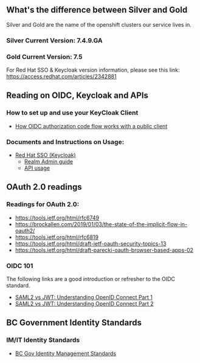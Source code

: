 ## What's the difference between Silver and Gold

Silver and Gold are the name of the openshift clusters our service lives in. 

### Silver Current Version: 7.4.9.GA
### Gold Current Version: 7.5 

For Red Hat SSO & Keycloak version information, please see this link: https://access.redhat.com/articles/2342881

## Reading on OIDC, Keycloak and APIs
### How to set up and use your KeyCloak Client
- [How OIDC authorization code flow works with a public client](https://www.pingidentity.com/en/company/blog/posts/2018/securely-using-oidc-authorization-code-flow-public-client-single-page-apps.html)

### Documents and Instructions on Usage:
* [Red Hat SSO (Keycloak)](https://access.redhat.com/documentation/en-us/red_hat_single_sign-on/7.4/)
  * [Realm Admin guide](https://access.redhat.com/documentation/en-us/red_hat_single_sign-on/7.4/html/server_administration_guide/index)
  * [API usage](https://access.redhat.com/webassets/avalon/d/red-hat-single-sign-on/version-7.4/restapi/)

## OAuth 2.0 readings
### Readings for OAuth 2.0:
- https://tools.ietf.org/html/rfc6749
- https://brockallen.com/2019/01/03/the-state-of-the-implicit-flow-in-oauth2/
- https://tools.ietf.org/html/rfc6819
- https://tools.ietf.org/html/draft-ietf-oauth-security-topics-13
- https://tools.ietf.org/html/draft-parecki-oauth-browser-based-apps-02

### OIDC 101
The following links are a good introduction or refresher to the OIDC standard.
- [SAML2 vs JWT: Understanding OpenID Connect Part 1](https://medium.com/@robert.broeckelmann/saml2-vs-jwt-understanding-openid-connect-part-1-fffe0d50f953)
- [SAML2 vs JWT: Understanding OpenID Connect Part 2](https://medium.com/@robert.broeckelmann/saml2-vs-jwt-understanding-openid-connect-part-2-f361ca867baa)

## BC Government Identity Standards
### IM/IT Identity Standards
- [BC Gov Identity Management Standards](https://www2.gov.bc.ca/gov/content/governments/services-for-government/policies-procedures/im-it-standards/find-a-standard#id_mgt)